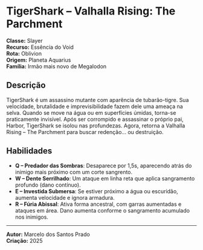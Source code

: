 # TigerShark – Valhalla Rising: The Parchment

**Classe:** Slayer  
**Recurso:** Essência do Void  
**Rota:** Oblivion  
**Origem:** Planeta Aquarius  
**Família:** Irmão mais novo de Megalodon  

## Descrição
TigerShark é um assassino mutante com aparência de tubarão-tigre. Sua velocidade, brutalidade e imprevisibilidade fazem dele uma ameaça na selva. Quando se move na água ou em superfícies úmidas, torna-se praticamente invisível. Após ser corrompido e assassinar o próprio pai, Harbor, TigerShark se isolou nas profundezas. Agora, retorna a Valhalla Rising – The Parchment para buscar redenção... ou destruição.

## Habilidades
- **Q – Predador das Sombras**: Desaparece por 1,5s, aparecendo atrás do inimigo mais próximo com um corte sangrento.
- **W – Dente Serrilhado**: Um ataque em linha reta que aplica sangramento profundo (dano contínuo).
- **E – Investida Submersa**: Se estiver próximo a água ou escuridão, aumenta velocidade e ignora armadura.
- **R – Fúria Abissal**: Ativa forma ancestral, com garras aumentadas e ataques em área. Dano aumenta conforme o sangramento acumulado nos inimigos.

---
**Autor:** Marcelo dos Santos Prado  
**Criação:** 2025
